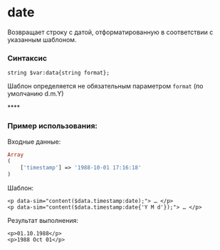 # date

Возвращает строку с датой, отформатированную в соответствии с указанным шаблоном.

### **Синтаксис**

```text
string $var:data{string format};
```

Шаблон определяется не обязательным параметром `format` \(по умолчанию d.m.Y\)

\*\*\*\*

### **Пример использования:**

Входные данные:

```php
Array
(
    ['timestamp'] => '1988-10-01 17:16:18'
)
```

Шаблон:

```markup
<p data-sim="content($data.timestamp:date);"> … </p>
<p data-sim="content($data.timestamp:date{'Y M d'});"> … </p>
```

Результат выполнения:

```markup
<p>01.10.1988</p>
<p>1988 Oct 01</p>​
```

